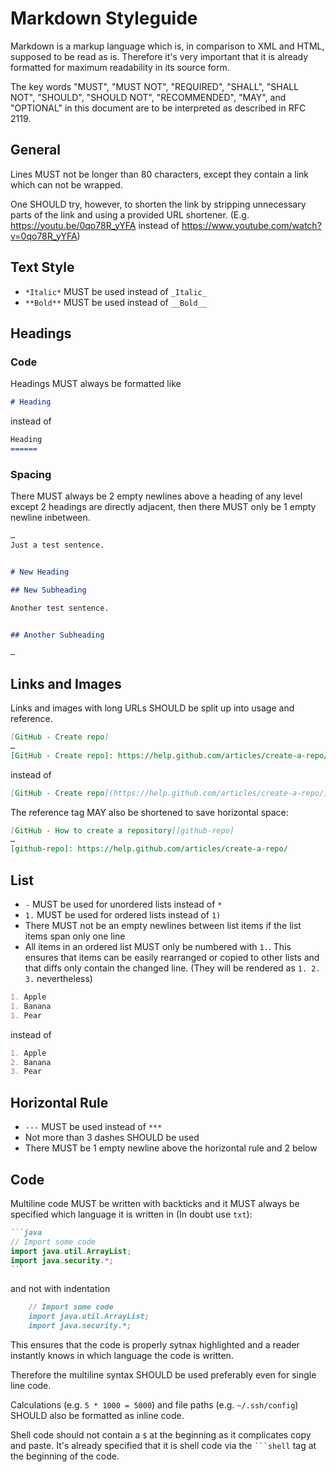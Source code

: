 # Markdown Styleguide

Markdown is a markup language which is, in comparison to XML and HTML,
supposed to be read as is.
Therefore it's very important that it is already formatted
for maximum readability in its source form.

The key words "MUST", "MUST NOT", "REQUIRED", "SHALL", "SHALL NOT",
"SHOULD", "SHOULD NOT", "RECOMMENDED", "MAY", and "OPTIONAL" in this document
are to be interpreted as described in RFC 2119.


## General

Lines MUST not be longer than 80 characters,
except they contain a link which can not be wrapped.

One SHOULD try, however, to shorten the link by stripping unnecessary parts
of the link and using a provided URL shortener.
(E.g. https://youtu.be/0qo78R_yYFA instead of
https://www.youtube.com/watch?v=0qo78R_yYFA)


## Text Style

- `*Italic*` MUST be used instead of `_Italic_`
- `**Bold**` MUST be used instead of `__Bold__`


## Headings

### Code

Headings MUST always be formatted like

```md
# Heading
```

instead of

```md
Heading
======
```


### Spacing

There MUST always be 2 empty newlines above a heading of any level
except 2 headings are directly adjacent,
then there MUST only be 1 empty newline inbetween.

```md
…
Just a test sentence.


# New Heading

## New Subheading

Another test sentence.


## Another Subheading

…
```


## Links and Images

Links and images with long URLs SHOULD be split up into usage and reference.

```md
[GitHub - Create repo]
…
[GitHub - Create repo]: https://help.github.com/articles/create-a-repo/
```

instead of

```md
[GitHub - Create repo](https://help.github.com/articles/create-a-repo/)
```

The reference tag MAY also be shortened to save horizontal space:

```md
[GitHub - How to create a repository][github-repo]
…
[github-repo]: https://help.github.com/articles/create-a-repo/
```


## List

- `-` MUST be used for unordered lists instead of `*`
- `1.` MUST be used for ordered lists instead of `1)`
- There MUST not be an empty newlines between list items
  if the list items span only one line
- All items in an ordered list MUST only be numbered with `1.`.
  This ensures that items can be easily rearranged or copied to other lists
  and that diffs only contain the changed line.
  (They will be rendered as `1. 2. 3.` nevertheless)

```md
1. Apple
1. Banana
1. Pear
```

instead of

```md
1. Apple
2. Banana
3. Pear
```


## Horizontal Rule

- `---` MUST be used instead of `***`
- Not more than 3 dashes SHOULD be used
- There MUST be 1 empty newline above the horizontal rule and 2 below


## Code

Multiline code MUST be written with backticks and it MUST always
be specified which language it is written in (In doubt use `txt`):

````md
```java
// Import some code
import java.util.ArrayList;
import java.security.*;
```
````

and not with indentation

```md
    // Import some code
    import java.util.ArrayList;
    import java.security.*;
```

This ensures that the code is properly sytnax highlighted and a reader
instantly knows in which language the code is written.

Therefore the multiline syntax SHOULD be used preferably
even for single line code.

Calculations (e.g. `5 * 1000 = 5000`) and file paths (e.g. `~/.ssh/config`)
SHOULD also be formatted as inline code.

Shell code should not contain a `$` at the beginning
as it complicates copy and paste.
It's already specified that it is shell code via the `` ```shell `` tag
at the beginning of the code.
